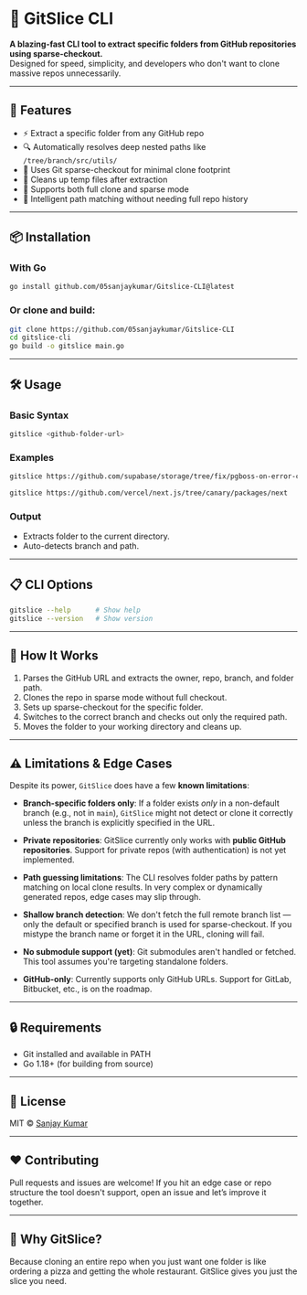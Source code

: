 # 🧩 GitSlice CLI

**A blazing-fast CLI tool to extract specific folders from GitHub repositories using sparse-checkout.**  
Designed for speed, simplicity, and developers who don't want to clone massive repos unnecessarily.

---

## 🚀 Features

- ⚡️ Extract a specific folder from any GitHub repo
- 🔍 Automatically resolves deep nested paths like `/tree/branch/src/utils/`
- 🌲 Uses Git sparse-checkout for minimal clone footprint
- 🧹 Cleans up temp files after extraction
- 🔄 Supports both full clone and sparse mode
- 🧠 Intelligent path matching without needing full repo history

---

## 📦 Installation

### With Go

```bash
go install github.com/05sanjaykumar/Gitslice-CLI@latest
````

### Or clone and build:

```bash
git clone https://github.com/05sanjaykumar/Gitslice-CLI
cd gitslice-cli
go build -o gitslice main.go
```

---

## 🛠️ Usage

### Basic Syntax

```bash
gitslice <github-folder-url>
```

### Examples

```bash
gitslice https://github.com/supabase/storage/tree/fix/pgboss-on-error-callback/src/auth
```

```bash
gitslice https://github.com/vercel/next.js/tree/canary/packages/next
```

### Output

* Extracts folder to the current directory.
* Auto-detects branch and path.

---

## 📋 CLI Options

```bash
gitslice --help      # Show help
gitslice --version   # Show version
```

---

## 🧠 How It Works

1. Parses the GitHub URL and extracts the owner, repo, branch, and folder path.
2. Clones the repo in sparse mode without full checkout.
3. Sets up sparse-checkout for the specific folder.
4. Switches to the correct branch and checks out only the required path.
5. Moves the folder to your working directory and cleans up.

---

## ⚠️ Limitations & Edge Cases

Despite its power, `GitSlice` does have a few **known limitations**:

* **Branch-specific folders only**: If a folder exists *only* in a non-default branch (e.g., not in `main`), `GitSlice` might not detect or clone it correctly unless the branch is explicitly specified in the URL.

* **Private repositories**: GitSlice currently only works with **public GitHub repositories**. Support for private repos (with authentication) is not yet implemented.

* **Path guessing limitations**: The CLI resolves folder paths by pattern matching on local clone results. In very complex or dynamically generated repos, edge cases may slip through.

* **Shallow branch detection**: We don't fetch the full remote branch list — only the default or specified branch is used for sparse-checkout. If you mistype the branch name or forget it in the URL, cloning will fail.

* **No submodule support (yet)**: Git submodules aren't handled or fetched. This tool assumes you're targeting standalone folders.

* **GitHub-only**: Currently supports only GitHub URLs. Support for GitLab, Bitbucket, etc., is on the roadmap.

---

## 🔒 Requirements

* Git installed and available in PATH
* Go 1.18+ (for building from source)

---

## 📄 License

MIT © [Sanjay Kumar](https://github.com/05sanjaykumar)

---

## ❤️ Contributing

Pull requests and issues are welcome!
If you hit an edge case or repo structure the tool doesn't support, open an issue and let’s improve it together.

---

## 🌟 Why GitSlice?

Because cloning an entire repo when you just want one folder is like ordering a pizza and getting the whole restaurant.
GitSlice gives you just the slice you need.


